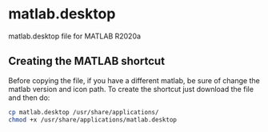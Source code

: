 # matlab.desktop
matlab.desktop file for MATLAB R2020a

## Creating the MATLAB shortcut
Before copying the file, if you have a different matlab, be sure of change the matlab version and icon path. To create the shortcut just download the file and then do:
```bash
cp matlab.desktop /usr/share/applications/
chmod +x /usr/share/applications/matlab.desktop
```

